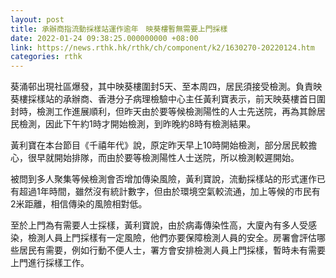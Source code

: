 ```yaml
---
layout: post
title: 承辦商指流動採樣站運作逾年　映葵樓暫無需要上門採樣
date: 2022-01-24 09:38:25.000000000 +08:00
link: https://news.rthk.hk/rthk/ch/component/k2/1630270-20220124.htm
categories: rthk
---
```


葵涌邨出現社區爆發，其中映葵樓圍封5天、至本周四，居民須接受檢測。負責映葵樓採樣站的承辦商、香港分子病理檢驗中心主任黃利寶表示，前天映葵樓首日圍封時，檢測工作進展順利，但昨天由於要等候檢測陽性的人士先送院，再為其餘居民檢測，因此下午約1時才開始檢測，到昨晚約8時有檢測結果。

黃利寶在本台節目《千禧年代》說，原定昨天早上10時開始檢測，部分居民較擔心，很早就開始排隊，而由於要等檢測陽性人士送院，所以檢測較遲開始。 

被問到多人聚集等候檢測會否增加傳染風險，黃利寶說，流動採樣站的形式運作已有超過1年時間，雖然沒有統計數字，但由於環境空氣較流通，加上等候的市民有2米距離，相信傳染的風險相對低。

至於上門為有需要人士採樣，黃利寶說，由於病毒傳染性高，大廈內有多人受感染，檢測人員上門採樣有一定風險，他們亦要保障檢測人員的安全。房署會評估哪些居民有需要，例如行動不便人士，署方會安排檢測人員上門採樣，暫時未有需要上門進行採樣工作。
